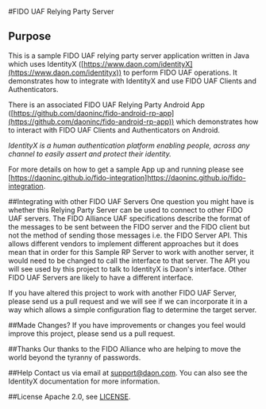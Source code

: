 #FIDO UAF Relying Party Server

## Purpose
This is a sample FIDO UAF relying party server application written in Java which uses IdentityX ([https://www.daon.com/identityX](https://www.daon.com/identityx))  to perform FIDO UAF operations.  It demonstrates how to integrate with IdentityX and use FIDO UAF Clients and Authenticators.

There is an associated FIDO UAF Relying Party Android App ([https://github.com/daoninc/fido-android-rp-app](https://github.com/daoninc/fido-android-rp-app)) which demonstrates how to interact with FIDO UAF Clients and Authenticators on Android. 

*IdentityX is a human authentication platform enabling people, across any channel to easily assert and protect their identity.*

For more details on how to get a sample App up and running please see [https://daoninc.github.io/fido-integration]https://daoninc.github.io/fido-integration.

##Integrating with other FIDO UAF Servers
One question you might have is whether this Relying Party Server can be used to connect to other FIDO UAF servers.  The FIDO Alliance UAF specifications describe the format of the messages to be sent between the FIDO server and the FIDO client but not the method of sending those messages i.e. the FIDO Server API.  This allows different vendors to implement different approaches but it does mean that in order for this Sample RP Server to work with another server, it would need to be changed to call the interface to that server.  The API you will see used by this project to talk to IdentityX is Daon's interface.  Other FIDO UAF Servers are likely to have a different interface.

If you have altered this project to work with another FIDO UAF Server, please send us a pull request and we will see if we can incorporate it in a way which allows a simple configuration flag to determine the target server.

##Made Changes?
If you have improvements or changes you feel would improve this project, please send us a pull request.

##Thanks
Our thanks to the FIDO Alliance who are helping to move the world beyond the tyranny of passwords.

##Help
Contact us via email at support@daon.com. You can also see the IdentityX documentation for more information.

##License
Apache 2.0, see [LICENSE](https://github.com/daoninc/fido-rp-server/blob/master/LICENSE.md).